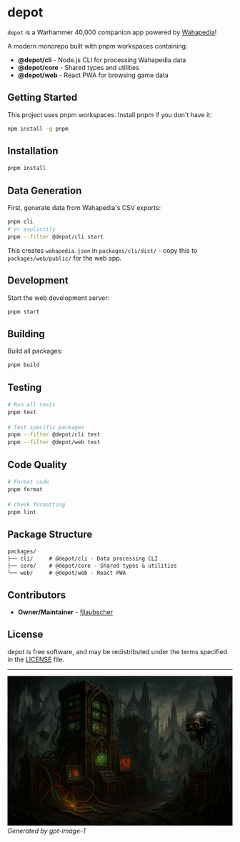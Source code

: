 # depot

`depot` is a Warhammer 40,000 companion app powered by [Wahapedia](https://wahapedia.ru)!

A modern monorepo built with pnpm workspaces containing:
- **@depot/cli** - Node.js CLI for processing Wahapedia data
- **@depot/core** - Shared types and utilities
- **@depot/web** - React PWA for browsing game data

## Getting Started

This project uses pnpm workspaces. Install pnpm if you don't have it:

```bash
npm install -g pnpm
```

## Installation

```bash
pnpm install
```

## Data Generation

First, generate data from Wahapedia's CSV exports:

```bash
pnpm cli
# or explicitly
pnpm --filter @depot/cli start
```

This creates `wahapedia.json` in `packages/cli/dist/` - copy this to `packages/web/public/` for the web app.

## Development

Start the web development server:

```bash
pnpm start
```

## Building

Build all packages:

```bash
pnpm build
```

## Testing

```bash
# Run all tests
pnpm test

# Test specific packages
pnpm --filter @depot/cli test
pnpm --filter @depot/web test
```

## Code Quality

```bash
# Format code
pnpm format

# Check formatting
pnpm lint
```

## Package Structure

```
packages/
├── cli/     # @depot/cli - Data processing CLI
├── core/    # @depot/core - Shared types & utilities  
└── web/     # @depot/web - React PWA
```

## Contributors

- **Owner/Maintainer** - [fjlaubscher](https://github.com/fjlaubscher)

## License

depot is free software, and may be redistributed under the terms specified in the [LICENSE](LICENSE.md) file.

---

![Depot](depot.jpeg)
*Generated by gpt-image-1*